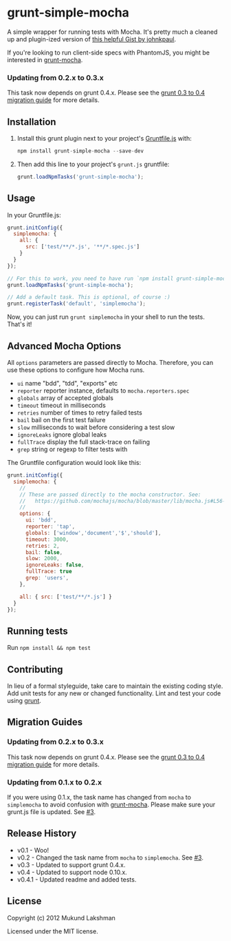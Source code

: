 # grunt-simple-mocha

A simple wrapper for running tests with Mocha. It's pretty much a cleaned up
and plugin-ized version of [this helpful Gist by johnkpaul][johnkpaul_gist].

If you're looking to run client-side specs with PhantomJS, you might be
interested in [grunt-mocha][othermocha].

### Updating from 0.2.x to 0.3.x

This task now depends on grunt 0.4.x. Please see the
[grunt 0.3 to 0.4 migration guide][migration_guide] for more details.

## Installation
1. Install this grunt plugin next to your project's
   [Gruntfile.js][getting_started] with:
   ```javascript
   npm install grunt-simple-mocha --save-dev
   ```

2. Then add this line to your project's `grunt.js` gruntfile:
   ```javascript
   grunt.loadNpmTasks('grunt-simple-mocha');
   ```

## Usage

In your Gruntfile.js:

```javascript
grunt.initConfig({
  simplemocha: {
    all: {
      src: ['test/**/*.js', '**/*.spec.js']
    }
  }
});

// For this to work, you need to have run `npm install grunt-simple-mocha`
grunt.loadNpmTasks('grunt-simple-mocha');

// Add a default task. This is optional, of course :)
grunt.registerTask('default', 'simplemocha');
```

Now, you can just run `grunt simplemocha` in your shell to run the tests. That's it!

## Advanced Mocha Options

All `options` parameters are passed directly to Mocha. Therefore, you can use these options to configure how Mocha runs.

  - `ui` name "bdd", "tdd", "exports" etc
  - `reporter` reporter instance, defaults to `mocha.reporters.spec`
  - `globals` array of accepted globals
  - `timeout` timeout in milliseconds
  - `retries` number of times to retry failed tests
  - `bail` bail on the first test failure
  - `slow` milliseconds to wait before considering a test slow
  - `ignoreLeaks` ignore global leaks
  - `fullTrace` display the full stack-trace on failing
  - `grep` string or regexp to filter tests with

The Gruntfile configuration would look like this:

```javascript
grunt.initConfig({
  simplemocha: {
    //
    // These are passed directly to the mocha constructor. See:
    //   https://github.com/mochajs/mocha/blob/master/lib/mocha.js#L56-L74
    //
    options: {
      ui: 'bdd',
      reporter: 'tap',
      globals: ['window','document','$','should'],
      timeout: 3000,
      retries: 2,
      bail: false,
      slow: 2000,
      ignoreLeaks: false,
      fullTrace: true
      grep: 'users',
    },

    all: { src: ['test/**/*.js'] }
  }
});
```


## Running tests

Run `npm install && npm test`

## Contributing
In lieu of a formal styleguide, take care to maintain the existing coding
style. Add unit tests for any new or changed functionality. Lint and test your
code using [grunt][grunt_github].

## Migration Guides

### Updating from 0.2.x to 0.3.x

This task now depends on grunt 0.4.x. Please see the
[grunt 0.3 to 0.4 migration guide][migration_guide] for more details.

### Updating from 0.1.x to 0.2.x

If you were using 0.1.x, the task name has changed from `mocha` to
`simplemocha` to avoid confusion with [grunt-mocha][othermocha]. Please make
sure your grunt.js file is updated. See [#3][issue3].  

## Release History

* v0.1 - Woo!
* v0.2 - Changed the task name from `mocha` to `simplemocha`. See [#3][issue3].
* v0.3 - Updated to support grunt 0.4.x.
* v0.4 - Updated to support node 0.10.x.
* v0.4.1 - Updated readme and added tests.

## License
Copyright (c) 2012 Mukund Lakshman

Licensed under the MIT license.

[getting_started]: https://github.com/cowboy/grunt/blob/master/docs/getting_started.md
[johnkpaul_gist]: https://gist.github.com/2361303
[grunt_github]: http://github.com/cowboy/grunt
[issue3]: https://github.com/yaymukund/grunt-simple-mocha/issues/3
[othermocha]: https://github.com/kmiyashiro/grunt-mocha
[migration_guide]: https://github.com/gruntjs/grunt/wiki/Upgrading-from-0.3-to-0.4
